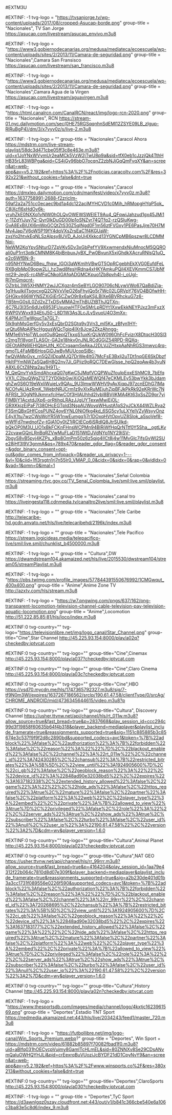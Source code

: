 #EXTM3U

#EXTINF: -1 tvg-logo = "https://tvsanjorge.tv/wp-content/uploads/2017/08/cropped-Asucap-borde.png" group-title = "Nacionales", TV San Jorge
https://asucap.com/livestream/asucap_envivo.m3u8

#EXTINF: -1 tvg-logo = "https://www3.gobiernodecanarias.org/medusa/mediateca/ecoescuela/wp-content/uploads/sites/2/2013/11/Camara-de-seguridad.png" group-title = "Nacionales",Camara San Fransisco
https://asucap.com/livestream/san_francisco.m3u8

#EXTINF: -1 tvg-logo = "https://www3.gobiernodecanarias.org/medusa/mediateca/ecoescuela/wp-content/uploads/sites/2/2013/11/Camara-de-seguridad.png" group-title = "Nacionales",Camara Agua de la Virgen
https://asucap.com/livestream/aguavirgen.m3u8



#EXTINF: -1 tvg-logo = "https://html.canalrcn.com/CanalRCN/react/img/logo-rcn-2020.png" group-title = "Nacionales", RCN
https://stream-01.nyc.dailymotion.com/sec(0HE75RGSqqnhnSdEMl12ZSYE09LB_zIgup-RIRuBgP4)/dm/3/x7vyv0z/s/live-2.m3u8

#EXTINF: -1 tvg-logo = "" group-title = "Nacionales",Caracol Ahora
https://mdstrm.com/live-stream-playlist/58dc3d471cbe05ff3c8e463e.m3u8?uid=x1JoYNxWVymUr2eaMCk5VzW2jTwU8p9a&sid=tfX0eb1cJzzjQk4TthHHB35rL83WBPga&pid=CS4jGy96bbO7ocqnZ2zbNJjGqQmFvqXY&an=screen&at=web-app&av=v5.2.192&ref=https%3A%2F%2Fnoticias.caracoltv.com%2F&res=392x221&without_cookies=false&dnt=true

#EXTINF: -1 tvg-logo = "" group-title = "Nacionales",Caracol
https://dmxleo.dailymotion.com/cdn/manifest/video/x7vyv0z.m3u8?auth=1637758991-2688-f2zriclm-59af2a2a751cc0ecaec9bd1a4dc122aciMYHCVD1c0Mih_hRMopgHYqP5ok_C8jXcfl6xHdOv6k-yruhZkE0NXXq1vNlW0hOLQyOWEWSWElET9Au4_QFqwiJahzud1gx45JMi1v-11ZdYiJuy7Q-Qyr0lkDuGD00lp1oSNZyr74QTfq2-rzQSIuKwg-GvA8ExBiUXl6mWpGCQtZtS30Z5qlNgd0F1m56ztFVGxy1PE6PasJjre70H7MMy4Jap7V6oW5P19fY4dqVXsZrsEaC1f4KGUaW-zxsYq2htvkEqNLSzAIpsy8UVD_AJoUi4Xkkcd13YGNCpMB6pszwr8LCDMMNqi-NeWM2KqYpvSNturD7ZpVKy5Dv3xGbPefYV9XxwmendxNiuMnocM5QQROali0uP1rrt3qtkCMNM8K4bjBnbuxJyBX_Pw0BvunX5xjGhdkXAcruRNlsQ1uO_e2c6WfBN-9-n95NHYNwD6Beu_fhqw_lGOi3aWKmlhVBwGT5OpRCgebhEkXVG0EufdFeLRXBgIbMp09opw2Li_hz3wd8fesHRdna4xHKYAmkuPQil4XEVKmmCS7JbNfmt29-JegS-rc4MFqCNkoIGAfqADGMCKpuo1Zb8pvh4I-i_oUgl-RI7mGmqcnt-OZtrbL3W5XHNMY2wJJCXgzr4mSeBYLGO90706cNLywVWo67QaBdiZja-1g1HuulkilTsgycxgQ2CNVxVleO26sFhyiQo5r7Wc02LGRVpY76VO4BOfwHH-GHGkv466WYNSZXiGiEr5CZwO9r8x6aKSjLBIXe6BVRhckuG7z6-TB5tmG0sIL0Zd2xZTxDSyMMA2mThBUZtBThJQTXn-4C7RJ3I35n6dUx6953FUxuowHTF0eSMrLpRDYt1XxwEkkNEYPJxz3mFxzX6WP0VWvx934EtjJ50-L8D1W3As3LcJLySvuoU4O3mXx-K4PMJrlTwWgucTa7GL7-5Ik9qhMsGerfGy5v3xEsQbrD2SGtq9v3Vn3_mI5Kx_zBfyn1HY-urQtu6MpAIPkcHggusWQcTgiq4IXr8Jcw2ZkzAhngg-MM1e6VHpTWLootOu8QepQTkxqS1uxKrQUkW0tl6OhFcFvizrX8DtqcH30Sl3c2mgTt18yqnTLASOr-GA2e18hkv0nJNLRCdGGjZ54RPD-RQXq-i0EOtARN6IEHlQbHJtN_KCCrqaamSeAkaJ2DLVJZHtxpAaNhRGS3mwyc4rq-gmoTL4FaMB6HosGiDJwByMUUcopSiBc-fwQVAMpGvx_rn5QZiIDpaMJQ7DrWe4ItG7McFsE3Bxlj2uTDt1nqGE6SkDbzfHkItPYmNWZaSQa6H8Q2nv7Ji_GPiiz9oRQC7DEwGlsse_hpQ2qoAw4b3yuNA8XL6CtZ8Nta2au1H9TL-M_QeQnvYykSmdAhcxaQ07gKwC5JMqfVCQPWuZfoulpEqxEShMC9_7bEfqVX1i_C2buQWgZ12T2YD0kbGwjXiOQsMEWQf47eCKMLEy53bwYkk3bJdamghZw0S6O19eWxliWuieLv9QAu_9U3lmwWWHV9yAvXiqpJ97zcnEDhG7lMaNCOfvALIAzRmK_1WebtNRJCrm1z9vXIxRuMEjuhZjpBFJkPkRk92eKRrWc7NAFRSt_3OgNf9JkmnxfciHwCOf3HIAUhhd2IvbI8BVjIKMA4Kt63xSsZD9pr7yiFlMBjY1AcxtdJXp6-orRtihqLRAzJJgUYTexwMwiEjOL-GRXKkjzEiPaF7l38OHcEGTpld3NspAUWovqWHustA1pS2yJCkX44WZLRya2F3SmQBxGHfCosPUNZ4oy6YNL0NjOfkg4kd_6SG5cy1uLXYeIVZyWsyyOnzE4yX1tu7wzCWsWoYR5W1nwEumgq1j7r1DOxqHVtOpvUZ8Slok_aSsoVef8-wWfFd7nwdnofZv-tGiA1Oy0tZ1jRCtECp6iSRdlQ8JtrSUlkd-bQkOP0M3U_UO1xBkFCKnFHnsWCPMn94BlRiWfHqQrNTtf0Y5Sha__ogtLKv22cvawGQnLRnBqRZVwMuFLaD151WtDJVdNYp1NY29iSV-2bgyS8vB5pvj4KZPs_xBp8OmPm50z6z5qjg4IlCt8j4w11MvGlc7ifsGvWl2SUe28jHf3I9V3gnmA&ps=789x470&reader_gdpr_flag=0&reader_gdpr_consent=&gdpr_binary_consent=opt-out&gdpr_comes_from_infopack=0&reader_us_privacy=1---&vl=10&ciid=1fl3rsgtn1rj7n55lr0_VMAP_0_0&cidx=0&sidx=0&rap=0&vidIdx=0&vad=1&omn=0&imal=1

#EXTINF: -1 tvg-logo = "" group-title = "Nacionales",Señal Colombia
https://streaming.rtvc.gov.co/TV_Senal_Colombia_live/smil:live.smil/playlist.m3u8

#EXTINF: -1 tvg-logo = "" group-title = "Nacionales",canal tro 
https://liveingesta118.cdnmedia.tv/canaltro2live/smil:live.smil/playlist.m3u8

#EXTINF: -1 tvg-logo = "" group-title = "Nacionales",Tele Caribe
http://telecaribe-hd.gcdn.anvato.net/hls/live/telecaribehd/2196k/index.m3u8



#EXTINF: -1 tvg-logo = "" group-title = "Nacionales",Tele Pacifico 
https://stream.logicideas.media/telepacifico-live/smil:live.smil/chunklist_b4500000.m3u8

#EXTINF: -1 tvg-logo = "" group-title = "Cultura",DW
https://dwamdstream104.akamaized.net/hls/live/2015530/dwstream104/stream05/streamPlaylist.m3u8



#EXTINF: -1 tvg-logo = "https://pbs.twimg.com/profile_images/577844391550676992/1CMGwqut_400x400.png" group-title = "Anime",Anime Zone TV
http://azxtv.com/hls/stream.m3u8

#EXTINF: -1 tvg-logo = "https://w7.pngwing.com/pngs/637/162/png-transparent-locomotion-television-channel-cable-television-pay-television-aquatic-locomotion.png" group-title = "Anime",Locomotion
http://51.222.85.85:81/hls/loco/index.m3u8



#EXTINF:0 tvg-country="" tvg-logo="https://televisionlibre.net/img/logo_canal/Star_Channel.png" group-title="Cine",Star Channel
http://45.225.93.154:8000/play/a02q?checkedby:iptvcat.com

#EXTINF:0 tvg-country="" tvg-logo="" group-title="Cine",Cinemax
http://45.225.93.154:8000/play/a037?checkedby:iptvcat.com



#EXTINF:0 tvg-country="" tvg-logo="" group-title="Cine",Claro Cinema
http://45.225.93.154:8000/play/a03c?checkedby:iptvcat.com

#EXTINF:0 tvg-country="" tvg-logo="" group-title="Cine",HBO
https://vsd70.mycdn.me/hls/1747365792327.m3u8/sig/7-tf9N0m3WI/expires/1637267186562/srcIp/190.61.47.58/clientType/0/srcAg/CHROME_ANDROID/mid/4736345644615/video.m3u8?p

#EXTINF:0 tvg-country="" tvg-logo="" group-title="Cultura", Discovery Channel
https://usher.ttvnw.net/api/channel/hls/rt_011w.m3u8?allow_source=true&fast_bread=true&p=2837668&play_session_id=ccc294c99d3f19858f60635b64f4b318&player_backend=mediaplayer&playlist_include_framerate=true&reassignments_supported=true&sig=1151c885885b3c85674e3c537f9f9f2d8c2890bd&supported_codecs=avc1&token=%7B%22adblock%22%3Afalse%2C%22authorization%22%3A%7B%22forbidden%22%3Afalse%2C%22reason%22%3A%22%22%7D%2C%22blackout_enabled%22%3Afalse%2C%22channel%22%3A%22rt_011w%22%2C%22channel_id%22%3A742430285%2C%22chansub%22%3A%7B%22restricted_bitrates%22%3A%5B%5D%2C%22view_until%22%3A1924905600%7D%2C%22ci_gb%22%3Afalse%2C%22geoblock_reason%22%3A%22%22%2C%22device_id%22%3A%22848ad90e32038bd5%22%2C%22expires%22%3A1637182338%2C%22extended_history_allowed%22%3Afalse%2C%22game%22%3A%22%22%2C%22hide_ads%22%3Afalse%2C%22https_required%22%3Atrue%2C%22mature%22%3Afalse%2C%22partner%22%3Afalse%2C%22platform%22%3A%22web%22%2C%22player_type%22%3A%22embed%22%2C%22private%22%3A%7B%22allowed_to_view%22%3Atrue%7D%2C%22privileged%22%3Afalse%2C%22role%22%3A%22%22%2C%22server_ads%22%3Atrue%2C%22show_ads%22%3Atrue%2C%22subscriber%22%3Afalse%2C%22turbo%22%3Afalse%2C%22user_id%22%3Anull%2C%22user_ip%22%3A%22190.61.47.58%22%2C%22version%22%3A2%7D&cdm=wv&player_version=1.6.0

#EXTINF:0 tvg-country="" tvg-logo="" group-title="Cultura",Animal Planet
http://45.225.93.154:8000/play/a023?checkedby:iptvcat.com

#EXTINF:0 tvg-country="" tvg-logo="" group-title="Cultura",NAT GEO
https://usher.ttvnw.net/api/channel/hls/rr_99rrr.m3u8?allow_source=true&fast_bread=true&p=4164204&play_session_id=1aa79e4312f22b064c7810d8d07e309f&player_backend=mediaplayer&playlist_include_framerate=true&reassignments_supported=true&sig=a2b230de401d01b3a3cc1731f089556e0226f590&supported_codecs=avc1&token=%7B%22adblock%22%3Afalse%2C%22authorization%22%3A%7B%22forbidden%22%3Afalse%2C%22reason%22%3A%22%22%7D%2C%22blackout_enabled%22%3Afalse%2C%22channel%22%3A%22rr_99rrr%22%2C%22channel_id%22%3A720268695%2C%22chansub%22%3A%7B%22restricted_bitrates%22%3A%5B%5D%2C%22view_until%22%3A1924905600%7D%2C%22ci_gb%22%3Afalse%2C%22geoblock_reason%22%3A%22%22%2C%22device_id%22%3A%22848ad90e32038bd5%22%2C%22expires%22%3A1637183177%2C%22extended_history_allowed%22%3Afalse%2C%22game%22%3A%22%22%2C%22hide_ads%22%3Afalse%2C%22https_required%22%3Atrue%2C%22mature%22%3Afalse%2C%22partner%22%3Afalse%2C%22platform%22%3A%22web%22%2C%22player_type%22%3A%22embed%22%2C%22private%22%3A%7B%22allowed_to_view%22%3Atrue%7D%2C%22privileged%22%3Afalse%2C%22role%22%3A%22%22%2C%22server_ads%22%3Atrue%2C%22show_ads%22%3Atrue%2C%22subscriber%22%3Afalse%2C%22turbo%22%3Afalse%2C%22user_id%22%3Anull%2C%22user_ip%22%3A%22190.61.47.58%22%2C%22version%22%3A2%7D&cdm=wv&player_version=1.6.0


#EXTINF:0 tvg-country="" tvg-logo="" group-title="Cultura",History Channel
http://45.225.93.154:8000/play/a02n?checkedby:iptvcat.com

#EXTINF: -1 tvg-logo = "https://www.thesportsdb.com/images/media/channel/logo/4kxtjc1623961569.png" group-title = "Deportes",Estadio TNT Sport
https://nedmedia.akamaized.net:443/hls/live/2034243/feed1/master_720.m3u8

#EXTINF: -1 tvg-logo = "https://futbollibre.net/img/logo-canal/Win_Sports_Premium.webp?" group-title = "Deportes", Win Sport +
https://mdstrm.com/video/61882b85897f70082fbad1f0.m3u8?uid=aBlfq031hOECycpVujmy8GamITcHLmEL&sid=80ZNNXv8Se29CDsANvmQaluOWHQYHJLi&pid=crEexrqBuVUoziJcBYDF21dD1CpyNvY9&an=screen&at=web-app&av=v5.2.192&ref=https%3A%2F%2Fwww.winsports.co%2F&res=380x213&without_cookies=false&dnt=true



#EXTINF:0 tvg-country="" tvg-logo="" group-title="Deportes",ClaroSports
http://45.225.93.154:8000/play/a030?checkedby:iptvcat.com

#EXTINF: -1 tvg-logo = "" group-title = "Deportes",TyC Sport
https://d3awnlgqz0szay.cloudfront.net:443/out/v1/b841c366cbe540e6a106c3ba83e5c8d6/index_9.m3u8
